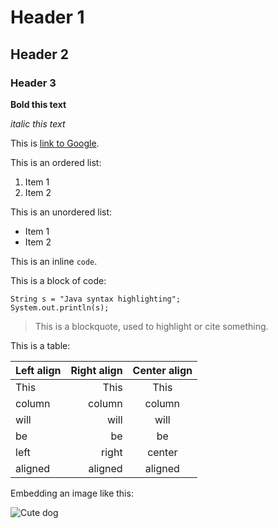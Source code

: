 # Header 1
## Header 2
### Header 3

**Bold this text**

*italic this text*

This is [link to Google](https://google.com).

This is an ordered list:
1. Item 1
2. Item 2

This is an unordered list:
* Item 1
* Item 2

This is an inline `code`.

This is a block of code:
```
String s = "Java syntax highlighting";
System.out.println(s);
```

> This is a blockquote, 
> used to highlight or cite something.


This is a table:

| Left align | Right align | Center align |
|:-----------|------------:|:------------:|
| This     |        This |     This     |
| column     |      column |    column    |
| will       |        will |     will     |
| be         |          be |      be      |
| left        |       right |    center    |
| aligned    |     aligned |   aligned    |



Embedding an image like this:

![Cute dog](https://pixabay.com/static/uploads/photo/2014/03/05/19/23/dog-280332_960_720.jpg) 
